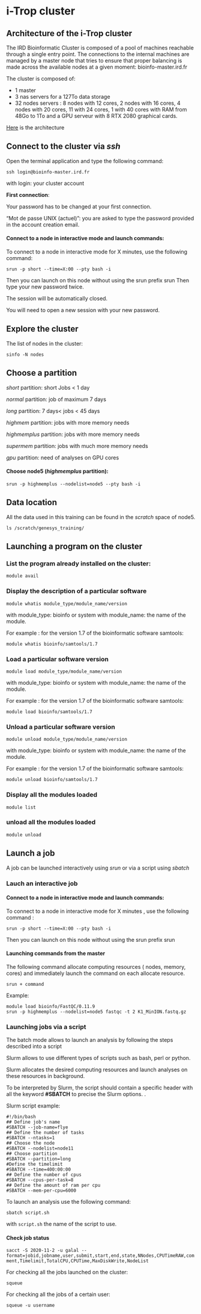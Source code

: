 # i-Trop cluster

## Architecture of the i-Trop cluster

The IRD Bioinformatic Cluster is composed of a pool of machines reachable through a single entry point. The connections to the internal machines are managed by a master node that tries to ensure that proper balancing is made across the available nodes at a given moment: bioinfo-master.ird.fr

The cluster is composed of:

- 1 master
- 3 nas servers for a 127To data storage
- 32 nodes servers : 8 nodes with 12 cores, 2 nodes with 16 cores, 4 nodes with 20 cores, 11 with 24 cores, 1 with 40 cores with RAM from 48Go to 1To and a GPU serveur with 8 RTX 2080 graphical cards.

[Here](https://github.com/lokman89/bioinformatics_tutorials/blob/temp/schema_cluster_150221.png) is the architecture


## Connect to the cluster via *ssh*

Open the terminal application and type the following command:

`ssh login@bioinfo-master.ird.fr`

with login: your cluster account


**First connection**:

Your password has to be changed at your first connection.

“Mot de passe UNIX (actuel)”: you are asked to type the password provided in the account creation email.

#### Connect to a node in interactive mode and launch commands:

To connect to a node in interactive mode for X minutes, use the following command:

`srun -p short --time=X:00 --pty bash -i`

Then you can launch on this node without using the srun prefix srun
Then type your new password twice.

The session will be automatically closed.

You will need to open a new session with your new password.

## Explore the cluster

The list of nodes in the cluster:

`sinfo -N nodes`

## Choose a partition

*short* partition: short Jobs < 1 day  

*normal* partition: job of maximum 7 days

*long* partition: 7 days< jobs < 45 days

*highmem* partition: jobs with more memory needs

*highmemplus* partition: jobs with more memory needs

*supermem* partition: jobs with much more memory needs

*gpu* partition: need of analyses on GPU cores


#### Choose **node5** (*highmemplus* partition):
`srun -p highmemplus --nodelist=node5 --pty bash -i`

## Data location

All the data used in this training can be found in the *scratch* space of node5.

`ls /scratch/genesys_training/`

## Launching a program on the cluster

### List the program already installed on the cluster:

`module avail`

### Display the description of a particular software

`module whatis module_type/module_name/version`

with module_type: bioinfo or system with module_name: the name of the module.

For example : for the version 1.7 of the bioinformatic software samtools:

`module whatis bioinfo/samtools/1.7`

### Load a particular software version

`module load module_type/module_name/version`

with module_type: bioinfo or system with module_name: the name of the module.

For example : for the version 1.7 of the bioinformatic software samtools:

`module load bioinfo/samtools/1.7`

### Unload a particular software version

`module unload module_type/module_name/version`

with module_type: bioinfo or system with module_name: the name of the module.

For example : for the version 1.7 of the bioinformatic software samtools:

`module unload bioinfo/samtools/1.7`

### Display all the modules loaded

`module list`

### unload all the modules loaded

`module unload`

## Launch a job

A job can be launched interactively using *srun* or via a script using *sbatch*

### Lauch an interactive job

#### Connect to a node in interactive mode and launch commands:

To connect to a node in interactive mode for X minutes , use the following command :

`srun -p short --time=X:00 --pty bash -i`

Then you can launch on this node without using the srun prefix srun

#### Launching commands from the master

The following command allocate computing resources ( nodes, memory, cores) and immediately launch the command on each allocate resource.

`srun + command`

Example:
```
module load bioinfo/FastQC/0.11.9
srun -p highmemplus --nodelist=node5 fastqc -t 2 K1_MinION.fastq.gz
```

### Launching jobs via a script

The batch mode allows to launch an analysis by following the steps described into a script

Slurm allows to use different types of scripts such as bash, perl or python.

Slurm allocates the desired computing resources and launch analyses on these resources in background.

To be interpreted by Slurm, the script should contain a specific header with all the keyword **#SBATCH** to precise the Slurm options. .

Slurm script example:
```
#!/bin/bash
## Define job's name
#SBATCH --job-name=flye
## Define the number of tasks
#SBATCH --ntasks=1
## Choose the node
#SBATCH --nodelist=node11
## Choose partition
#SBATCH --partition=long
#Define the timelimit
#SBATCH --time=400:00:00
## Define the number of cpus
#SBATCH --cpus-per-task=8
## Define the amount of ram per cpu
#SBATCH --mem-per-cpu=6000
```

To launch an analysis use the following command:

`sbatch script.sh`

with `script.sh` the name of the script to use.

#### Check job status
`sacct -S 2020-11-2 -u galal --format=jobid,jobname,user,submit,start,end,state,NNodes,CPUTimeRAW,comment,Timelimit,TotalCPU,CPUTime,MaxDiskWrite,NodeList`

For checking all the jobs launched on the cluster:

`squeue`

For checking all the jobs of a certain user:

`squeue -u username`
